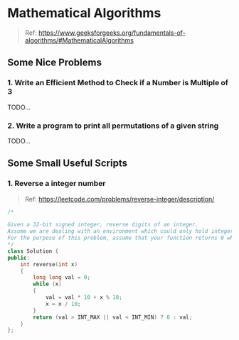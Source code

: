 # Mathematical Algorithms

>Ref: https://www.geeksforgeeks.org/fundamentals-of-algorithms/#MathematicalAlgorithms

## Some Nice Problems

### 1. Write an Efficient Method to Check if a Number is Multiple of 3

TODO...

### 2. Write a program to print all permutations of a given string

TODO...

## Some Small Useful Scripts

### 1. Reverse a integer number

>Ref: https://leetcode.com/problems/reverse-integer/description/

```c++
/*

Given a 32-bit signed integer, reverse digits of an integer.
Assume we are dealing with an environment which could only hold integers within the 32-bit signed integer range. 
For the purpose of this problem, assume that your function returns 0 when the reversed integer overflows.
*/
class Solution {
public:
	int reverse(int x)
	{
		long long val = 0;
		while (x)
		{
			val = val * 10 + x % 10;
			x = x / 10;
		}
		return (val > INT_MAX || val < INT_MIN) ? 0 : val;
	}
};
```